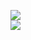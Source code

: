 [![](https://img.shields.io/badge/Made%20With-Github%20Spray-lightgrey.svg?style=for-the-badge&logo=github)](https://github.com/Annihil/github-spray#24997)  
[![](https://i.imgur.com/2DrTn0Z.gif)](https://github.com/Annihil/github-spray)